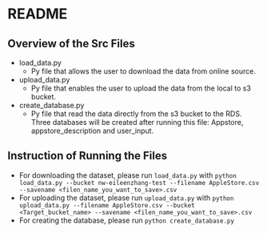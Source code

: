 ﻿# README
## Overview of the Src Files

 - load_data.py
	 - Py file that allows the user to download the data from online source. 
 - upload_data.py
	 - Py file that enables the user to upload the data from the local to s3 bucket. 
 - create_database.py 
	 - Py file that read the data directly from the s3 bucket to the RDS. Three databases will be created after running this file: Appstore, appstore_description and user_input. 

## Instruction of Running the Files

 -  For downloading the dataset, please run `load_data.py` with `python load_data.py --bucket nw-eileenzhang-test --filename AppleStore.csv --savename <filen_name_you_want_to_save>.csv`
 - For uploading the dataset, please run `upload_data.py` with `python upload_data.py --filename AppleStore.csv --bucket <Target_bucket_name> --savename <filen_name_you_want_to_save>.csv`
 - For creating the database, please run `python create_database.py`


